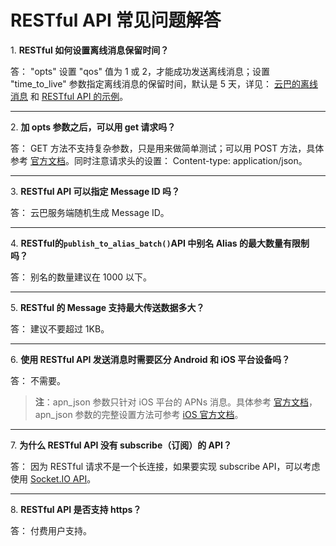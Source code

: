 # RESTful API 常见问题解答


<a name="1"></a>1. **RESTful 如何设置离线消息保留时间？**

答： "opts" 设置 "qos" 值为 1 或 2，才能成功发送离线消息；设置 "time_to_live" 参数指定离线消息的保留时间，默认是 5 天，详见： [云巴的离线消息](product_kb_offline_message.md) 和 [RESTful API 的示例](restful_api_api_manual.md#httppost)。

---
<a name="2"></a>2. **加 opts 参数之后，可以用 get 请求吗？**

答： GET 方法不支持复杂参数，只是用来做简单测试；可以用 POST 方法，具体参考 [官方文档](restful_api_api_manual.md#httppost)。同时注意请求头的设置： Content-type: application/json。

---
<a name="3"></a>3. **RESTful API 可以指定 Message ID 吗？**

答： 云巴服务端随机生成 Message ID。

---
<a name="4"></a>4. **RESTful的`publish_to_alias_batch()`API 中别名 Alias 的最大数量有限制吗？**

答： 别名的数量建议在 1000 以下。

---
<a name="5"></a>5. **RESTful 的 Message 支持最大传送数据多大？**

答： 建议不要超过 1KB。

---
<a name="6"></a>6. **使用 RESTful API 发送消息时需要区分 Android 和 iOS 平台设备吗？**

答： 不需要。 

>**注**：apn_json 参数只针对 iOS 平台的 APNs 消息。具体参考 [官方文档](restful_api_api_manual.md#httppost)，apn_json 参数的完整设置方法可参考 [iOS 官方文档](https://developer.apple.com/library/content/documentation/NetworkingInternet/Conceptual/RemoteNotificationsPG/PayloadKeyReference.html#//apple_ref/doc/uid/TP40008194-CH17-SW1)。

---
<a name="7"></a>7. **为什么 RESTful API 没有 subscribe（订阅）的 API？**

答： 因为 RESTful 请求不是一个长连接，如果要实现 subscribe API，可以考虑使用 [Socket.IO API](socketio_api_api_manual.md)。

---
<a name="8"></a>8. **RESTful API 是否支持 https？**

答： 付费用户支持。


